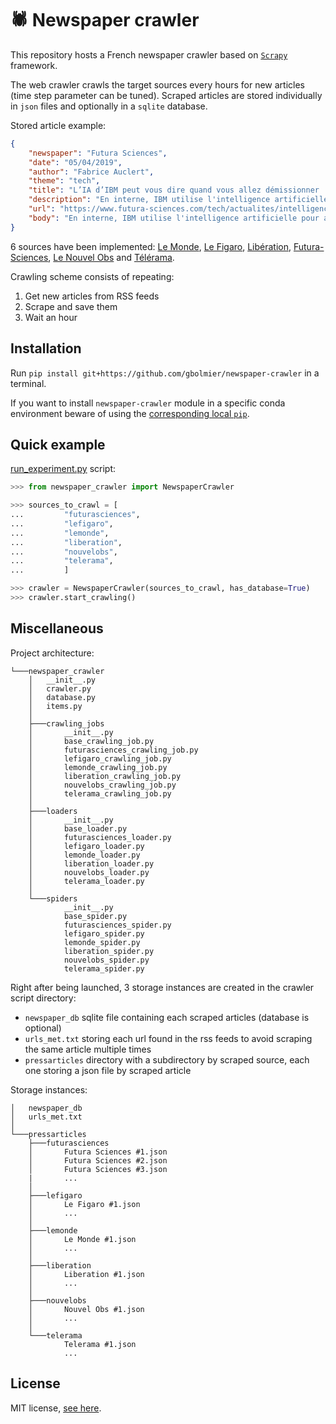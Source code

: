 # :spider: Newspaper crawler

This repository hosts a French newspaper crawler based on [`Scrapy`](http://scrapy.org/) framework.

The web crawler crawls the target sources every hours for new articles (time step parameter can be tuned). Scraped articles are stored individually in `json` files and optionally in a `sqlite` database.

Stored article example:

```json
{
    "newspaper": "Futura Sciences",
    "date": "05/04/2019",
    "author": "Fabrice Auclert",
    "theme": "tech",
    "title": "L’IA d’IBM peut vous dire quand vous allez démissionner !",
    "description": "En interne, IBM utilise l'intelligence artificielle pour anticiper les départs de ses employés. Selon sa P.-D.G., le taux de réussite est de 95 % !",
    "url": "https://www.futura-sciences.com/tech/actualites/intelligence-artificielle-ia-ibm-peut-vous-dire-vous-allez-demissionner-75624/",
    "body": "En interne, IBM utilise l'intelligence artificielle pour anticiper les départs de ses employés. Selon sa P.-D.G., le taux de réussite est de 95 % ! L' intelligence artificielle  va permettre de créer des milliers d'emplois à travers le monde, mais elle pourrait aussi se transformer en DRH du futur. C'est ce qu'a expliqué Ginni Rometty, la P.-D.G. d' IBM . En marge d'une conférence sur le travail et les ressources humaines à New York, elle a expliqué que  IBM  avait développé une  application  pour anticiper les départs de ses collaborateurs, et ainsi mieux les retenir. Avec 350.000 employés à travers le monde, et une forte concurrence sur le marché des technologies, IBM ne veut pas voir partir ses meilleurs éléments, et l'IA sert à fidéliser ses employés. «  Le meilleur moment pour récupérer un employé, c'est avant son départ  », a-t-elle expliqué et c'est pour cette raison que sa firme a déposé un brevet  sur un « programme de calcul du départ prédictif ». C'est évidemment lié à  Watson , et Ginny Rometty avance un taux de réussite de 95 %. Forcément, elle ne veut pas dévoiler le secret de son application mais de multiples et divers paramètres entrent en jeu tels que l'âge de l'employé(e), l'expérience, ou encore le salaire, l'ancienneté dans l'entreprise et la  durée  des trajets au quotidien pour se rendre au bureau.    Le département des ressources humaines réduit de 30 % Cet outil vient en complément des avis de la direction des Ressources humaines, mais IBM reconnaît avoir considérablement limité ses effectifs dans ce secteur car il est basé sur un modèle aujourd'hui dépassé. «  Les humains ont besoin de l'IA pour améliorer leur travail  » affirme la dirigeante d'IBM, qui révèle que son département des ressources humaines a été réduit de 30 %. Ceux qui restent sont alors mieux payés, et ils profitent de l' IA  pour mieux identifier les compétences des collaborateurs et mieux les guider sur un plan de carrière. L'assistant virtuel AI MYCA ( My Career Advisor ) d'IBM utilise ainsi Watson pour aider les employés à identifier les domaines dans lesquels ils ont besoin d'améliorer leurs compétences. En complément, la technologie  Blue Match  leur offre des possibilités d'emploi en fonction des données compilées et extraites par l'IA. La P.-D.G. affirme que plus d'un quart des employés d'IBM qui ont reçu un nouvel emploi ou une promotion en 2018 ont été assistés par Blue Match. La P.-D.G. d'IBM estime que l'IA permet de mieux identifier les compétences des employés, mais aussi leurs limites. © CNBC, Youtube À l'inverse, l' intelligence artificielle  permet aussi de mieux cibler les compétences inutiles. «  Si vous possédez une compétence qui n'est pas nécessaire pour l'avenir, qui est abondante sur le marché et qui ne correspond pas à la stratégie visée par mon entreprise, vous ne pouvez pas rester à l'intérieur  », n'hésite pas à expliquer Ginny Rometty, ajoutant que l'IA possède un immense avantage par rapport à l'humain, l'objectivité : «  Les responsables sont subjectifs dans les évaluations. Nous pouvons trancher et être plus précis à partir des données . » En vigueur chez IBM, ces solutions sont mises à la disposition de n'importe quelle entreprise. Ce qu'il faut retenir Pour épauler la direction des Ressources humaines, IBM fait appel à l'intelligence artificielle. Pour anticiper les volontés de départ ou orienter des employés, l'IA s'appuie sur des données objectives. Utilisé en interne, ce programme affiche un taux de réussite de 95 %."
}
```

6 sources have been implemented: [Le Monde](http://www.lemonde.fr), [Le Figaro](http://www.lefigaro.fr), [Libération](http://www.liberation.fr), [Futura-Sciences](http://www.futura-sciences.com), [Le Nouvel Obs](http://www.nouvelobs.com) and [Télérama](http://www.telerama.fr).

Crawling scheme consists of repeating:
1) Get new articles from RSS feeds
2) Scrape and save them
3) Wait an hour

## Installation

Run `pip install git+https://github.com/gbolmier/newspaper-crawler` in a terminal.

If you want to install `newspaper-crawler` module in a specific conda environment beware of using the [corresponding local `pip`](https://github.com/ContinuumIO/anaconda-issues/issues/1429).

## Quick example

[run_experiment.py](run_experiment.py) script:

```python
>>> from newspaper_crawler import NewspaperCrawler

>>> sources_to_crawl = [
...         "futurasciences",
...         "lefigaro",
...         "lemonde",
...         "liberation",
...         "nouvelobs",
...         "telerama",
...         ]

>>> crawler = NewspaperCrawler(sources_to_crawl, has_database=True)
>>> crawler.start_crawling()
```

## Miscellaneous

Project architecture:

```
└───newspaper_crawler
    │   __init__.py
    │   crawler.py
    │   database.py
    │   items.py
    │
    ├───crawling_jobs
    │       __init__.py
    │       base_crawling_job.py
    │       futurasciences_crawling_job.py
    │       lefigaro_crawling_job.py
    │       lemonde_crawling_job.py
    │       liberation_crawling_job.py
    │       nouvelobs_crawling_job.py
    │       telerama_crawling_job.py
    │
    ├───loaders
    │       __init__.py
    │       base_loader.py
    │       futurasciences_loader.py
    │       lefigaro_loader.py
    │       lemonde_loader.py
    │       liberation_loader.py
    │       nouvelobs_loader.py
    │       telerama_loader.py
    │
    └───spiders
            __init__.py
            base_spider.py
            futurasciences_spider.py
            lefigaro_spider.py
            lemonde_spider.py
            liberation_spider.py
            nouvelobs_spider.py
            telerama_spider.py
```

Right after being launched, 3 storage instances are created in the crawler script directory:
- `newspaper_db` sqlite file containing each scraped articles (database is optional)
- `urls_met.txt` storing each url found in the rss feeds to avoid scraping the same article multiple times
- `pressarticles` directory with a subdirectory by scraped source, each one storing a json file by scraped article

Storage instances:

```
│   newspaper_db
│   urls_met.txt
│
└───pressarticles
    ├───futurasciences
    │       Futura Sciences #1.json
    │       Futura Sciences #2.json
    │       Futura Sciences #3.json
    |       ...
    │
    ├───lefigaro
    │       Le Figaro #1.json
    │       ...
    │
    ├───lemonde
    │       Le Monde #1.json
    │       ...
    │
    ├───liberation
    │       Liberation #1.json
    │       ...
    │
    ├───nouvelobs
    │       Nouvel Obs #1.json
    │       ...
    │
    └───telerama
            Telerama #1.json
            ...
```

## License

MIT license, [see here](LICENSE).
